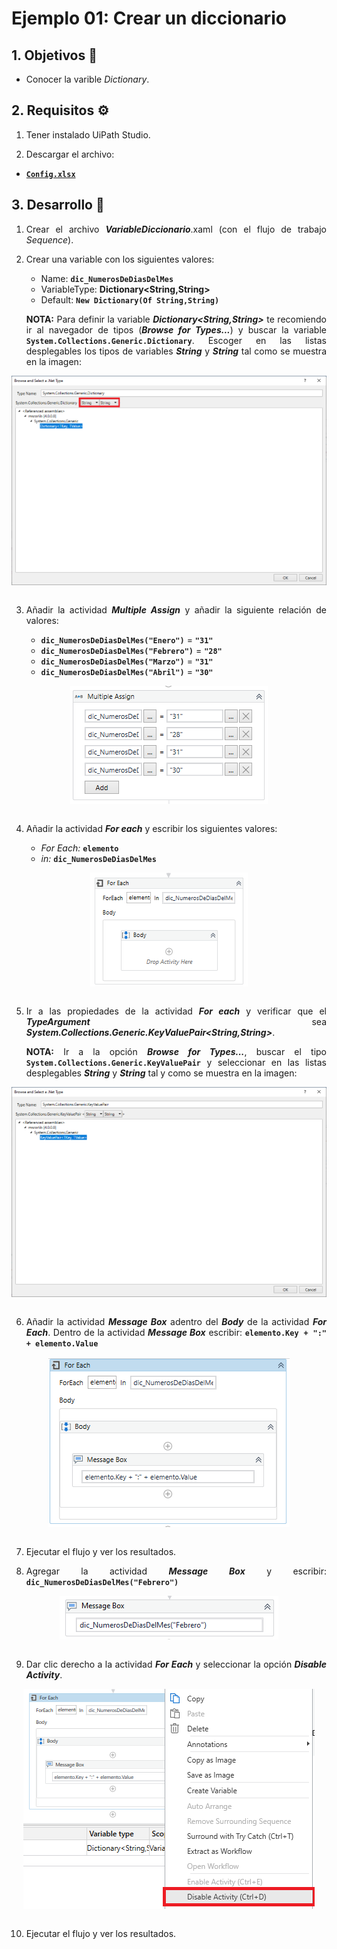 # Ejemplo 01: Crear un diccionario

<div style="text-align: justify;">

## 1. Objetivos :dart:

- Conocer la varible *Dictionary*.

## 2. Requisitos :gear:

1. Tener instalado UiPath Studio.

2. Descargar el archivo:

- [**`Config.xlsx`**](Prework/README.md)

## 3. Desarrollo :hammer:

1. Crear el archivo ***VariableDiccionario***.xaml (con el flujo de trabajo *Sequence*).

2. Crear una variable con los siguientes valores:

    - Name: **`dic_NumerosDeDiasDelMes`**
    - VariableType: **Dictionary<String,String>**
    - Default: **`New Dictionary(Of String,String)`**

    **NOTA:** Para definir la variable ***Dictionary<String,String>*** te recomiendo ir al navegador de tipos (***Browse for Types...***) y buscar la variable **`System.Collections.Generic.Dictionary`**. Escoger en las listas desplegables los tipos de variables ***String*** y ***String*** tal como se muestra en la imagen:

<div align="center">
<img src="assets/image02.png" align="center">
</div>
<br>

3. Añadir la actividad ***Multiple Assign*** y añadir la siguiente relación de valores:

    - **`dic_NumerosDeDiasDelMes("Enero")`** = **`"31"`**
    - **`dic_NumerosDeDiasDelMes("Febrero")`** = **`"28"`**
    - **`dic_NumerosDeDiasDelMes("Marzo")`** = **`"31"`**
    - **`dic_NumerosDeDiasDelMes("Abril")`** = **`"30"`**

<div align="center">
<img src="assets/image03.png" align="center">
</div>
<br>

4. Añadir la actividad ***For each*** y escribir los siguientes valores:

    - *For Each:* **`elemento`**
    - *in:* **`dic_NumerosDeDiasDelMes`**


<div align="center">
<img src="assets/image04.png" align="center">
</div>
<br>

5. Ir a las propiedades de la actividad ***For each*** y verificar que el ***TypeArgument*** sea ***System.Collections.Generic.KeyValuePair<String,String>***.

    **NOTA:** Ir a la opción ***Browse for Types...***, buscar el tipo **`System.Collections.Generic.KeyValuePair`** y seleccionar en las listas desplegables ***String*** y ***String*** tal y como se muestra en la imagen:

<div align="center">
<img src="assets/image05.png" align="center">
</div>
<br>

6. Añadir la actividad ***Message Box*** adentro del ***Body*** de la actividad ***For Each***. Dentro de la actividad ***Message Box*** escribir: **`elemento.Key + ":" + elemento.Value`**

<div align="center">
<img src="assets/image06.png" align="center">
</div>
<br>

7. Ejecutar el flujo y ver los resultados.

8. Agregar la actividad ***Message Box*** y escribir: **`dic_NumerosDeDiasDelMes("Febrero")`**

<div align="center">
<img src="assets/image08.png" align="center">
</div>
<br>

9. Dar clic derecho a la actividad ***For Each*** y seleccionar la opción ***Disable Activity***.

<div align="center">
<img src="assets/image09.png" align="center">
</div>
<br>

10. Ejecutar el flujo y ver los resultados.

</div>